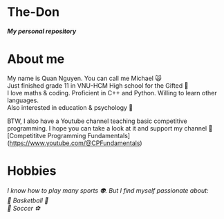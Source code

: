 # The-Don
***My personal repository***
# About me
My name is Quan Nguyen. You can call me Michael :scream_cat:
<br/> Just finished grade 11 in VNU-HCM High school for the Gifted :raised_hands:
<br/> I love maths & coding. Proficient in C++ and Python. Willing to learn other languages.
<br/> Also interested in education & psychology :vulcan_salute: 

BTW, I also have a Youtube channel teaching basic competitive programming. I hope you can take a look at it and support my channel :face_with_peeking_eye:
[Competititve Programming Fundamentals] (https://www.youtube.com/@CPFundamentals)

# Hobbies
*I know how to play many sports :alien:. But I find myself passionate about:
<br/> :1st_place_medal: Basketball :basketball:
<br/> :2nd_place_medal: Soccer :soccer:*
